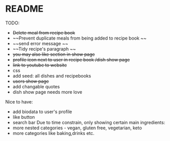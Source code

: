 # README

TODO:
- ~~Delete meal from recipe book~~
- ~~Prevent duplicate meals from being added to recipe book ~~
- ~~send error message ~~
- ~~Tidy recipe's paragraph ~~
- ~~you may also like section in show page~~
- ~~profile icon next to user in recipe book /dish show page~~
- ~~link to youtube to website~~
- css 
- add seed: all dishes and recipebooks
- ~~users show page~~
- add changable quotes
- dish show page needs more love



Nice to have:
- add biodata to user's profile
- like button
- search bar 
Due to time constrain, only showing certain main ingredients: 
- more nested categories - vegan, gluten free, vegetarian, keto
- more categories like baking,drinks etc. 

